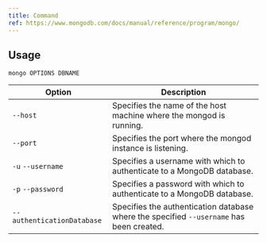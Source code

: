```yaml
---
title: Command
ref: https://www.mongodb.com/docs/manual/reference/program/mongo/
---
```


## Usage

```shell
mongo OPTIONS DBNAME
```

| Option | Description |
| --- | --- |
| `--host` | Specifies the name of the host machine where the mongod is running. |
| `--port` | Specifies the port where the mongod instance is listening. |
| `-u` `--username` | Specifies a username with which to authenticate to a MongoDB database. |
| `-p` `--password` | Specifies a password with which to authenticate to a MongoDB database. |
| `--authenticationDatabase` | Specifies the authentication database where the specified `--username` has been created. |

